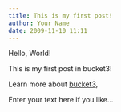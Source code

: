 ```yaml
---
title: This is my first post!
author: Your Name
date: 2009-11-10 11:11
---
```


Hello, World!

This is my first post in bucket3!

Learn more about [bucket3](http://github.com/vrypan/bucket3), 

Enter your text here if you like...
